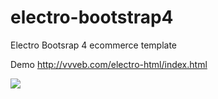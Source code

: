 # electro-bootstrap4
Electro Bootsrap 4 ecommerce template

Demo http://vvveb.com/electro-html/index.html

<img src="http://vvveb.com/electro-html/screenshot.png">



